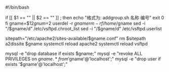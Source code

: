 #!/bin/bash

if [[ $1 == "" || $2 == "" ]] ; then
echo "格式为: addgroup.sh 名称 编号"
exit 0
fi
gname=$1$2
gnum=$2
userdel -r $gname
rm -rf /home/$gname
sed -i "/$gname/d" /etc/vsftpd.chroot_list
sed -i "/$gname/d" /etc/vsftpd.userlist

sitepath="/etc/apache2/sites-available/$gname.conf"
rm $sitepath
a2dissite $gname
systemctl reload apache2
systemctl reload vsftpd

mysql -e "drop database if exists $gname;"
mysql -e "revoke ALL PRIVILEGES on $gname.* from '$gname'@'localhost';"
mysql -e "drop user if exists '$gname'@'localhost';"
